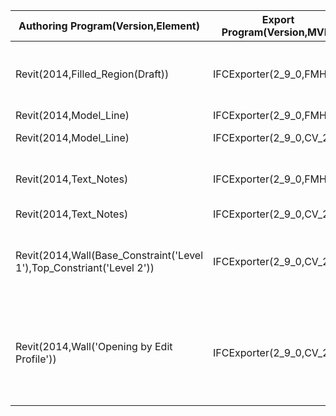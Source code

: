 |Authoring Program(Version,Element)|Export Program(Version,MVD)|Import Program(Version,MVD)|Data Translation|Notes                   
|---|---|---|---|---|
|Revit(2014,Filled_Region(Draft))|IFCExporter(2_9_0,FMHO)|Revit(2014,Default)|Partial|'Draft File Pattern' changes to 'Model Fill Pattern'
|Revit(2014,Model_Line)|IFCExporter(2_9_0,FMHO)|Revit(2014,Default)|Yes|
|Revit(2014,Model_Line)|IFCExporter(2_9_0,CV_2_0)|Revit(2014,Default)|No|Model_Line missing
|Revit(2014,Text_Notes)|IFCExporter(2_9_0,FMHO)|Revit(2014,Default)|Yes|3 different scales translated, as well.
|Revit(2014,Text_Notes)|IFCExporter(2_9_0,CV_2_0)|Revit(2014,Default)|No|Missing
|Revit(2014,Wall(Base_Constraint('Level 1'),Top_Constriant('Level 2'))|IFCExporter(2_9_0,CV_2_0)|Revit(2014,Default)|Partial|(Top Constriant = Unconnected, IFC Parameters added)
|Revit(2014,Wall('Opening by Edit Profile'))|IFCExporter(2_9_0,CV_2_0)|Revit(2014,Default)|Partial|('Opening Profile' is missing, New 'Rectangular Straight Wall Opening' Object created)